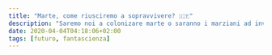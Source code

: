```yaml
---
title: "Marte, come riusciremo a sopravvivere? 🇮🇹"
description: "Saremo noi a colonizare marte o saranno i marziani ad invitarci a prendere il caffè ogni domenica? "
date: 2020-04-04T04:18:06+02:00
tags: [futuro, fantascienza]
---
```


